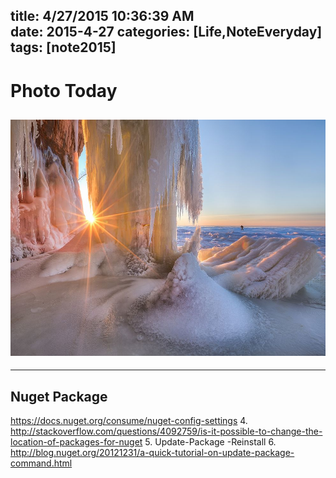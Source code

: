 title: 4/27/2015 10:36:39 AM   
date: 2015-4-27
categories: [Life,NoteEveryday]
tags: [note2015]
---

# Photo Today  #

![Long-exposure photography](https://raw.githubusercontent.com/metasong/FolderMD/master/_posts/Life/NoteEveryday/2015/ice-cave-sunset.jpg)
----------

----------
## Nuget Package ##
https://docs.nuget.org/consume/nuget-config-settings
4. http://stackoverflow.com/questions/4092759/is-it-possible-to-change-the-location-of-packages-for-nuget
5. Update-Package -Reinstall
6. http://blog.nuget.org/20121231/a-quick-tutorial-on-update-package-command.html
